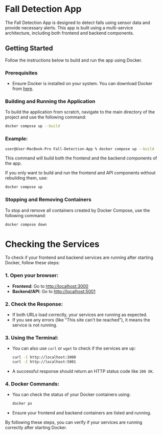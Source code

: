 # Fall Detection App

The Fall Detection App is designed to detect falls using sensor data and provide necessary alerts. This app is built using a multi-service architecture, including both frontend and backend components.

## Getting Started

Follow the instructions below to build and run the app using Docker.

### Prerequisites

- Ensure Docker is installed on your system. You can download Docker from [here](https://www.docker.com/products/docker-desktop).

### Building and Running the Application

To build the application from scratch, navigate to the main directory of the project and use the following command:

```bash
docker compose up --build
```

### Example:

```bash
user@User-MacBook-Pro Fall-Detection-App % docker compose up --build
```
This command will build both the frontend and the backend components of the app.

If you only want to build and run the frontend and API components without rebuilding them, use:

```bash
docker compose up
```

### Stopping and Removing Containers
To stop and remove all containers created by Docker Compose, use the following command:

```bash
docker compose down
```
# Checking the Services

To check if your frontend and backend services are running after starting Docker, follow these steps:

### 1. Open your browser:
- **Frontend**: Go to [http://localhost:3000](http://localhost:3000)
- **Backend/API**: Go to [http://localhost:5001](http://localhost:5001)

### 2. Check the Response:
- If both URLs load correctly, your services are running as expected.
- If you see any errors (like "This site can't be reached"), it means the service is not running.

### 3. Using the Terminal:
- You can also use `curl` or `wget` to check if the services are up:
  ```bash
  curl -I http://localhost:3000
  curl -I http://localhost:5001
  ```
- A successful response should return an HTTP status code like `200 OK`.

### 4. Docker Commands:
- You can check the status of your Docker containers using:
  ```bash
  docker ps
  ```
- Ensure your frontend and backend containers are listed and running.

By following these steps, you can verify if your services are running correctly after starting Docker.